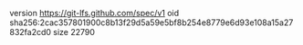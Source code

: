 version https://git-lfs.github.com/spec/v1
oid sha256:2cac357801900c8b13f29d5a59e5bf8b254e8779e6d93e108a15a27832fa2cd0
size 22790
